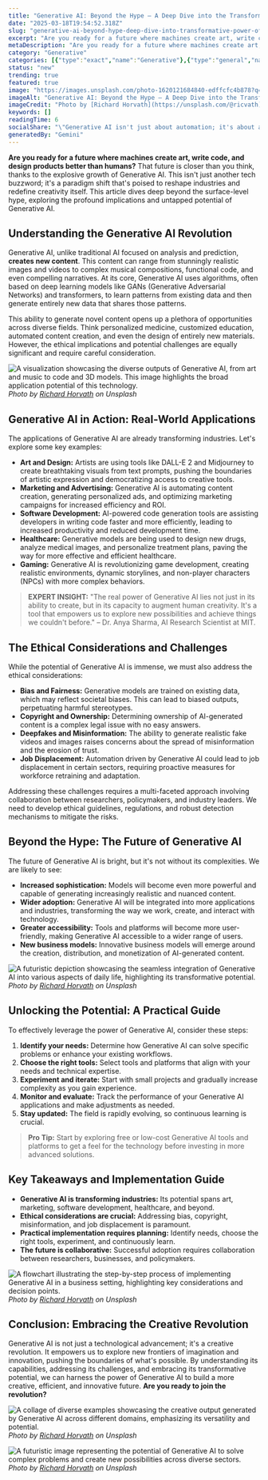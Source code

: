 ```yaml
---
title: "Generative AI: Beyond the Hype – A Deep Dive into the Transformative Power of Creation"
date: "2025-03-18T19:54:52.318Z"
slug: "generative-ai-beyond-hype-deep-dive-into-transformative-power-of-creation"
excerpt: "Are you ready for a future where machines create art, write code, and design products better than humans?  That future is closer than you think, thanks to the explosive growth of Generative AI.  This isn't just another tech buzzword; it's a paradigm shift that's poised to reshape industries and redefine creativity itself.  This article dives deep beyond the surface-level hype, exploring the profound implications and untapped potential of Generative AI."
metaDescription: "Are you ready for a future where machines create art, write code, and design products better than humans?  That future is closer than you think, thanks to ..."
category: "Generative"
categories: [{"type":"exact","name":"Generative"},{"type":"general","name":"Artificial Intelligence"},{"type":"medium","name":"Machine Learning"},{"type":"specific","name":"Deep Learning"},{"type":"niche","name":"Transformer Networks"}]
status: "new"
trending: true
featured: true
image: "https://images.unsplash.com/photo-1620121684840-edffcfc4b878?q=85&w=1200&fit=max&fm=webp&auto=compress"
imageAlt: "Generative AI: Beyond the Hype – A Deep Dive into the Transformative Power of Creation"
imageCredit: "Photo by [Richard Horvath](https://unsplash.com/@ricvath) on Unsplash"
keywords: []
readingTime: 6
socialShare: "\"Generative AI isn't just about automation; it's about augmenting human creativity, leading to a future where technology empowers us to achieve things we never thought possible.\""
generatedBy: "Gemini"
---
```




**Are you ready for a future where machines create art, write code, and design products better than humans?**  That future is closer than you think, thanks to the explosive growth of Generative AI.  This isn't just another tech buzzword; it's a paradigm shift that's poised to reshape industries and redefine creativity itself.  This article dives deep beyond the surface-level hype, exploring the profound implications and untapped potential of Generative AI.

## Understanding the Generative AI Revolution

Generative AI, unlike traditional AI focused on analysis and prediction, **creates new content**.  This content can range from stunningly realistic images and videos to complex musical compositions, functional code, and even compelling narratives.  At its core, Generative AI uses algorithms, often based on deep learning models like GANs (Generative Adversarial Networks) and transformers, to learn patterns from existing data and then generate entirely new data that shares those patterns.

This ability to generate novel content opens up a plethora of opportunities across diverse fields.  Think personalized medicine, customized education, automated content creation, and even the design of entirely new materials.  However, the ethical implications and potential challenges are equally significant and require careful consideration.

![A visualization showcasing the diverse outputs of Generative AI, from art and music to code and 3D models.  This image highlights the broad application potential of this technology.](https://images.unsplash.com/photo-1619472351888-f844a0b33f5b?q=85&w=1200&fit=max&fm=webp&auto=compress)
*Photo by [Richard Horvath](https://unsplash.com/@ricvath) on Unsplash*

## Generative AI in Action: Real-World Applications

The applications of Generative AI are already transforming industries. Let's explore some key examples:

* **Art and Design:**  Artists are using tools like DALL-E 2 and Midjourney to create breathtaking visuals from text prompts, pushing the boundaries of artistic expression and democratizing access to creative tools.
* **Marketing and Advertising:** Generative AI is automating content creation, generating personalized ads, and optimizing marketing campaigns for increased efficiency and ROI.
* **Software Development:**  AI-powered code generation tools are assisting developers in writing code faster and more efficiently, leading to increased productivity and reduced development time.
* **Healthcare:**  Generative models are being used to design new drugs, analyze medical images, and personalize treatment plans, paving the way for more effective and efficient healthcare.
* **Gaming:**  Generative AI is revolutionizing game development, creating realistic environments, dynamic storylines, and non-player characters (NPCs) with more complex behaviors.

> **EXPERT INSIGHT:**  "The real power of Generative AI lies not just in its ability to create, but in its capacity to augment human creativity. It's a tool that empowers us to explore new possibilities and achieve things we couldn't before." – Dr. Anya Sharma, AI Research Scientist at MIT.

## The Ethical Considerations and Challenges

While the potential of Generative AI is immense, we must also address the ethical considerations:

* **Bias and Fairness:**  Generative models are trained on existing data, which may reflect societal biases. This can lead to biased outputs, perpetuating harmful stereotypes.
* **Copyright and Ownership:**  Determining ownership of AI-generated content is a complex legal issue with no easy answers.
* **Deepfakes and Misinformation:**  The ability to generate realistic fake videos and images raises concerns about the spread of misinformation and the erosion of trust.
* **Job Displacement:**  Automation driven by Generative AI could lead to job displacement in certain sectors, requiring proactive measures for workforce retraining and adaptation.

Addressing these challenges requires a multi-faceted approach involving collaboration between researchers, policymakers, and industry leaders.  We need to develop ethical guidelines, regulations, and robust detection mechanisms to mitigate the risks.

## Beyond the Hype:  The Future of Generative AI

The future of Generative AI is bright, but it's not without its complexities.  We are likely to see:

* **Increased sophistication:**  Models will become even more powerful and capable of generating increasingly realistic and nuanced content.
* **Wider adoption:**  Generative AI will be integrated into more applications and industries, transforming the way we work, create, and interact with technology.
* **Greater accessibility:**  Tools and platforms will become more user-friendly, making Generative AI accessible to a wider range of users.
* **New business models:**  Innovative business models will emerge around the creation, distribution, and monetization of AI-generated content.

![A futuristic depiction showcasing the seamless integration of Generative AI into various aspects of daily life, highlighting its transformative potential.](https://images.unsplash.com/photo-1619472376731-3ca648a34b69?q=85&w=1200&fit=max&fm=webp&auto=compress)
*Photo by [Richard Horvath](https://unsplash.com/@ricvath) on Unsplash*

## Unlocking the Potential:  A Practical Guide

To effectively leverage the power of Generative AI, consider these steps:

1. **Identify your needs:**  Determine how Generative AI can solve specific problems or enhance your existing workflows.
2. **Choose the right tools:**  Select tools and platforms that align with your needs and technical expertise.
3. **Experiment and iterate:**  Start with small projects and gradually increase complexity as you gain experience.
4. **Monitor and evaluate:**  Track the performance of your Generative AI applications and make adjustments as needed.
5. **Stay updated:**  The field is rapidly evolving, so continuous learning is crucial.

> **Pro Tip:**  Start by exploring free or low-cost Generative AI tools and platforms to get a feel for the technology before investing in more advanced solutions.

## Key Takeaways and Implementation Guide

* **Generative AI is transforming industries:** Its potential spans art, marketing, software development, healthcare, and beyond.
* **Ethical considerations are crucial:**  Addressing bias, copyright, misinformation, and job displacement is paramount.
* **Practical implementation requires planning:**  Identify needs, choose the right tools, experiment, and continuously learn.
* **The future is collaborative:**  Successful adoption requires collaboration between researchers, businesses, and policymakers.

![A flowchart illustrating the step-by-step process of implementing Generative AI in a business setting, highlighting key considerations and decision points.](https://images.unsplash.com/photo-1620121684840-edffcfc4b878?q=85&w=1200&fit=max&fm=webp&auto=compress)
*Photo by [Richard Horvath](https://unsplash.com/@ricvath) on Unsplash*

## Conclusion: Embracing the Creative Revolution

Generative AI is not just a technological advancement; it's a creative revolution.  It empowers us to explore new frontiers of imagination and innovation, pushing the boundaries of what's possible.  By understanding its capabilities, addressing its challenges, and embracing its transformative potential, we can harness the power of Generative AI to build a more creative, efficient, and innovative future.  **Are you ready to join the revolution?**

![A collage of diverse examples showcasing the creative output generated by Generative AI across different domains, emphasizing its versatility and potential.](https://images.unsplash.com/photo-1620120966883-d977b57a96ec?q=85&w=1200&fit=max&fm=webp&auto=compress)
*Photo by [Richard Horvath](https://unsplash.com/@ricvath) on Unsplash*

![A futuristic image representing the potential of Generative AI to solve complex problems and create new possibilities across diverse sectors.](https://images.unsplash.com/photo-1620121692029-d088224ddc74?q=85&w=1200&fit=max&fm=webp&auto=compress)
*Photo by [Richard Horvath](https://unsplash.com/@ricvath) on Unsplash*



<div class="reading-progress-container">
  <div id="reading-progress" class="reading-progress"></div>
</div>
